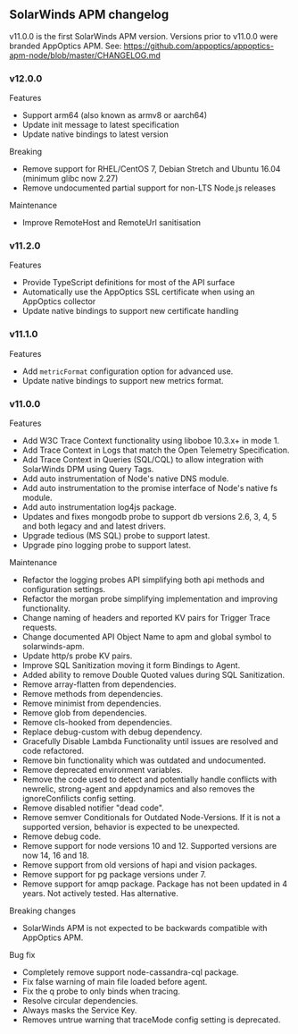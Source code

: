 ## SolarWinds APM changelog

v11.0.0 is the first SolarWinds APM version. Versions prior to v11.0.0 were branded AppOptics APM. See: https://github.com/appoptics/appoptics-apm-node/blob/master/CHANGELOG.md

### v12.0.0

Features
- Support arm64 (also known as armv8 or aarch64)
- Update init message to latest specification
- Update native bindings to latest version

Breaking
- Remove support for RHEL/CentOS 7, Debian Stretch and Ubuntu 16.04 (minimum glibc now 2.27)
- Remove undocumented partial support for non-LTS Node.js releases

Maintenance
- Improve RemoteHost and RemoteUrl sanitisation

### v11.2.0

Features
- Provide TypeScript definitions for most of the API surface
- Automatically use the AppOptics SSL certificate when using an AppOptics collector
- Update native bindings to support new certificate handling

### v11.1.0

Features
- Add `metricFormat` configuration option for advanced use.
- Update native bindings to support new metrics format.

### v11.0.0

Features
- Add W3C Trace Context functionality using liboboe 10.3.x+ in mode 1.
- Add Trace Context in Logs that match the Open Telemetry Specification.
- Add Trace Context in Queries (SQL/CQL) to allow integration with SolarWinds DPM using Query Tags.
- Add auto instrumentation of Node's native DNS module.
- Add auto instrumentation to the promise interface of Node's native fs module.
- Add auto instrumentation log4js package.
- Updates and fixes mongodb probe to support db versions 2.6, 3, 4, 5 and both legacy and and latest drivers.
- Upgrade tedious (MS SQL) probe to support latest.
- Upgrade pino logging probe to support latest.

Maintenance
- Refactor the logging probes API simplifying both api methods and configuration settings.
- Refactor the morgan probe simplifying implementation and improving functionality.
- Change naming of headers and reported KV pairs for Trigger Trace requests.
- Change documented API Object Name to apm and global symbol to solarwinds-apm.
- Update http/s probe KV pairs.
- Improve SQL Sanitization moving it form Bindings to Agent.
- Added ability to remove Double Quoted values during SQL Sanitization.
- Remove array-flatten from dependencies.
- Remove methods from dependencies.
- Remove minimist from dependencies.
- Remove glob from dependencies.
- Remove cls-hooked from dependencies.
- Replace debug-custom with debug dependency.
- Gracefully Disable Lambda Functionality until issues are resolved and code refactored.
- Remove bin functionality which was outdated and undocumented.
- Remove deprecated environment variables.
- Remove the code used to detect and potentially handle conflicts with newrelic, strong-agent and appdynamics and also removes the ignoreConfilicts config setting.
- Remove disabled notifier "dead code".
- Remove semver Conditionals for Outdated Node-Versions. If it is not a supported version, behavior is expected to be unexpected.
- Remove debug code.
- Remove support for node versions 10 and 12. Supported versions are now 14, 16 and 18.
- Remove support from old versions of hapi and vision packages.
- Remove support for pg package versions under 7.
- Remove support for amqp package. Package has not been updated in 4 years. Not actively tested. Has alternative.

Breaking changes
- SolarWinds APM is not expected to be backwards compatible with AppOptics APM.

Bug fix
- Completely remove support node-cassandra-cql package.
- Fix false warning of main file loaded before agent.
- Fix the q probe to only binds when tracing.
- Resolve circular dependencies.
- Always masks the Service Key.
- Removes untrue warning that traceMode config setting is deprecated.